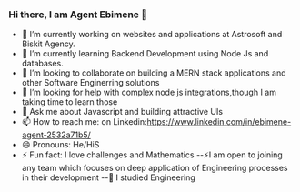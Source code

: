 ### Hi there, I am Agent Ebimene 👋
- 🔭 I’m currently working on websites and applications at Astrosoft and Biskit Agency.
- 🌱 I’m currently learning Backend Development using Node Js and databases.
- 👯 I’m looking to collaborate on building a MERN stack applications and other Software Enginerring solutions
- 🤔 I’m looking for help with complex node js integrations,though I am taking time to learn those
- 💬 Ask me about Javascript and building attractive UIs
- 📫 How to reach me: on Linkedin:https://www.linkedin.com/in/ebimene-agent-2532a71b5/
- 😄 Pronouns: He/HiS
- ⚡ Fun fact: I love challenges and Mathematics
--⚡I am open to joining any team which focuses on deep application of Engineering processes in their development
--🔭 I studied Engineering
